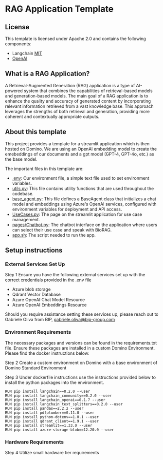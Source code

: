 # RAG Application Template

## License
This template is licensed under Apache 2.0 and contains the following components: 
* Langchain [MIT](https://github.com/langchain-ai/langchain/blob/master/LICENSE)
* [OpenAI](https://openai.com/policies/terms-of-use)


## What is a RAG Application?
A Retrieval-Augmented Generation (RAG) application is a type of AI-powered system that combines the capabilities of retrieval-based models 
and generation-based models. The main goal of a RAG application is to enhance the quality and accuracy of generated content by incorporating relevant 
information retrieved from a vast knowledge base. This approach leverages the strengths of both retrieval and generation, providing more coherent and contextually appropriate outputs.

## About this template
This project provides a template for a streamlit application which is then hosted on Domino. We are using an OpenAI embedding model to create the emebeddings of our documents and
a gpt model (GPT-4, GPT-4o, etc.) as the base model. 

The important files in this template are:
* [.env](https://github.com/jweastman/BioRAG-AI-Template/blob/main/.env): Our environment file, a simple text file used to set environment variables.
* [utils.py](https://github.com/jweastman/BioRAG-AI-Template/blob/main/utils.py): This file contains utility functions that are used throughout the codebase.
* [base_agent.py](https://github.com/jweastman/BioRAG-AI-Template/blob/main/base_agent.py): This file defines a BaseAgent class that initializes a chat model and embeddings using Azure's OpenAI services, configured with environment variables for deployment and API access.
* [UseCases.py](https://github.com/jweastman/BioRAG-AI-Template/blob/main/UseCases.py): The page on the streamlit application for use case management.
* [pages/Chatbot.py](https://github.com/jweastman/BioRAG-AI-Template/blob/main/pages/Chatbot.py): The chatbot interface on the application where users can select their use case and speak with BioRAG.
* [app.sh](https://github.com/jweastman/BioRAG-AI-Template/blob/main/app.sh): The script needed to run the app.

## Setup instructions

### External Services Set Up
Step 1
Ensure you have the following external services set up with the correct credentials provided in the .env file
* Azure blob storage
* Qdrant Vector Database
* Azure OpenAI Chat Model Resource
* Azure OpenAI Embeddings Resource

Should you require assistance setting these services up, please reach out to Gabriele Oliva from BIP, gabriele.oliva@bip-group.com

### Environment Requirements 
The necessary packages and versions can be found in the requirements.txt file. Ensure these packages are installed in a custom Domino Environment. Please find the docker instructions below:

Step 2
Create a custom environment on Domino with a base environment of Domino Standard Environment

Step 3
Under dockerfile instructions use the instructions provided below to install the python packages into the environment.

 ```
 RUN pip install langchain==0.2.0 --user
 RUN pip install langchain_community==0.2.0 --user
 RUN pip install langchain_openai==0.1.7 --user
 RUN pip install langchain_text_splitters==0.2.0 --user
 RUN pip install pandas==2.2.2 --user
 RUN pip install pdfplumber==0.11.0 --user
 RUN pip install python-dotenv==1.0.1 --user
 RUN pip install qdrant_client==1.9.1 --user
 RUN pip install streamlit==1.33.0 --user
 RUN pip install azure-storage-blob==12.20.0 --user
```
### Hardware Requirements 
Step 4
Utilize small hardware tier requirements  
